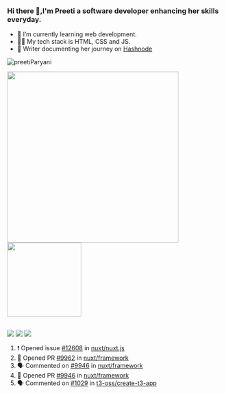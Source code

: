 ### Hi there 👋,I'm Preeti a software developer enhancing her skills everyday.

- 🌱 I’m currently learning web development.
- 👩‍💻 My tech stack is HTML, CSS and JS.
- 📝 Writer documenting her journey on [Hashnode](https://hashnode.com/@preetiWrites)
<p align="left" > <img  src="https://komarev.com/ghpvc/?username=marshadkhn&label=Profile%20views&color=0e75b6&style=flat" alt="preetiParyani" /> </p>
<div>
<a href="https://github.com/preetiParyani/github-readme-stats">
  <img width="400px" align="center" src="https://github-readme-stats.vercel.app/api?username=preetiParyani&theme=github_dark&show_icons=true)](https://github.com/preetiParyani/github-readme-stats)" />
</a>
<a href="https://github.com/preetiParyani/convoychat">
  <img height="173px" align="center" src="https://github-readme-stats.vercel.app/api/top-langs/?username=preetiParyani&theme=github_dark&layout=compact)](https://github.com/anuraghazra/github-readme-stats" />
</a>
</div>
<br>
<p align="left">
 <a href="https://www.linkedin.com/in/preeti-paryani-07a801227/" target="blank"><img src="https://img.shields.io/static/v1?label=|&labelColor=493252&message=LINKEDIN&color=493252&style=for-the-badge&logo=linkedin"/></a> 
<a href="https://twitter.com/paryani_preeti" target="blank"><img src="https://img.shields.io/static/v1?label=|&labelColor=493252&message=TWITTER&color=493252&style=for-the-badge&logo=twitter&logoColor=white"/></a>
<a href="https://github.com/marshadkhn/preetiParyani.git" target="blank"><img src="https://img.shields.io/static/v1?label=|&labelColor=493252&message=INSTAGRAM&color=493252&style=for-the-badge&logo=instagram&logoColor=white"/></a>
</p>

<!-- <div>
    <img width="400px" alt="GitHub Streak" height="180px" float="right" src="https://streak-stats.demolab.com/?user=preetiParyani&theme=great-gatsby&mode=weekly&date_format=M%20j[,%20Y]">
</div> -->

<!--START_SECTION:activity-->
1. ❗️ Opened issue [#12608](https://github.com/nuxt/nuxt.js/issues/12608) in [nuxt/nuxt.js](https://github.com/nuxt/nuxt.js)
2. 💪 Opened PR [#9962](https://github.com/nuxt/framework/pull/9962) in [nuxt/framework](https://github.com/nuxt/framework)
3. 🗣 Commented on [#9946](https://github.com/nuxt/framework/issues/9946) in [nuxt/framework](https://github.com/nuxt/framework)
4. 💪 Opened PR [#9946](https://github.com/nuxt/framework/pull/9946) in [nuxt/framework](https://github.com/nuxt/framework)
5. 🗣 Commented on [#1029](https://github.com/t3-oss/create-t3-app/issues/1029) in [t3-oss/create-t3-app](https://github.com/t3-oss/create-t3-app)
<!--END_SECTION:activity-->

